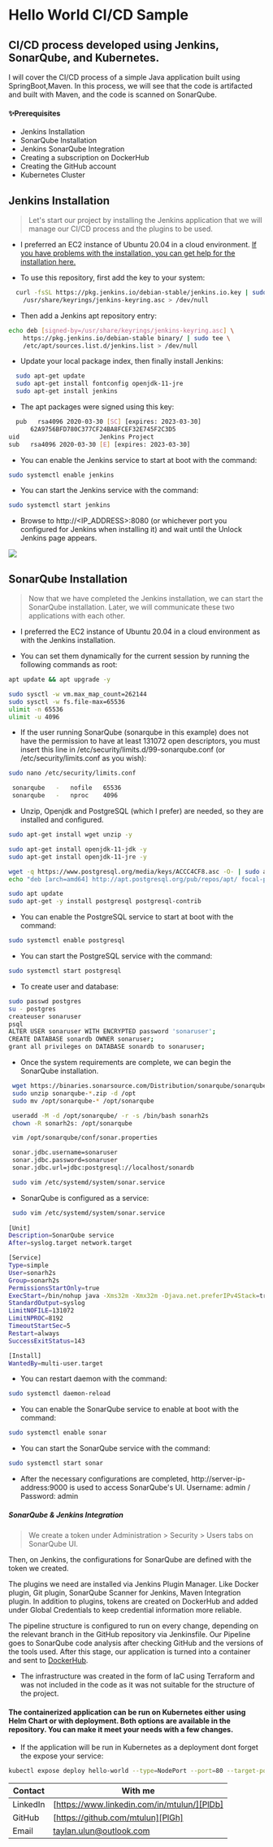 # Hello World CI/CD Sample
## CI/CD process developed using Jenkins, SonarQube, and Kubernetes.


I will cover the CI/CD process of a simple Java application built using SpringBoot,Maven.
In this process, we will see that the code is artifacted and built with Maven, and the code is scanned on SonarQube.

#### ✨Prerequisites
- Jenkins Installation
- SonarQube Installation
- Jenkins SonarQube Integration
- Creating a subscription on DockerHub
- Creating the GitHub account
- Kubernetes Cluster

## Jenkins Installation
>Let's start our project by installing the Jenkins application that we will manage our CI/CD process and the plugins to be used.
- I preferred an EC2 instance of Ubuntu 20.04 in a cloud environment.
[If you have problems with the installation, you can get help for the installation here.][df1]

- To use this repository, first add the key to your system:
```sh
  curl -fsSL https://pkg.jenkins.io/debian-stable/jenkins.io.key | sudo tee \
    /usr/share/keyrings/jenkins-keyring.asc > /dev/null
```
- Then add a Jenkins apt repository entry:
```sh
echo deb [signed-by=/usr/share/keyrings/jenkins-keyring.asc] \
    https://pkg.jenkins.io/debian-stable binary/ | sudo tee \
    /etc/apt/sources.list.d/jenkins.list > /dev/null
```
- Update your local package index, then finally install Jenkins:
```sh
  sudo apt-get update
  sudo apt-get install fontconfig openjdk-11-jre
  sudo apt-get install jenkins
```
- The apt packages were signed using this key:
```sh
  pub   rsa4096 2020-03-30 [SC] [expires: 2023-03-30]
      62A9756BFD780C377CF24BA8FCEF32E745F2C3D5
uid                      Jenkins Project 
sub   rsa4096 2020-03-30 [E] [expires: 2023-03-30]
```
- You can enable the Jenkins service to start at boot with the command:
```sh
sudo systemctl enable jenkins
```
- You can start the Jenkins service with the command:
```sh
sudo systemctl start jenkins
```
- Browse to http://<IP_ADDRESS>:8080 (or whichever port you configured for Jenkins when installing it) and wait until the Unlock Jenkins page appears.

<img src="https://github.com/mtulun/images/blob/master/Unlock%20Jenkins.png">


## SonarQube Installation
>Now that we have completed the Jenkins installation, we can start the SonarQube installation. Later, we will communicate these two applications with each other.

- I preferred the EC2 instance of Ubuntu 20.04 in a cloud environment as with the Jenkins installation.

- You can set them dynamically for the current session by running the following commands as root:
```sh
apt update && apt upgrade -y

sudo sysctl -w vm.max_map_count=262144
sudo sysctl -w fs.file-max=65536
ulimit -n 65536
ulimit -u 4096
```
- If the user running SonarQube (sonarqube in this example) does not have the permission to have at least 131072 open descriptors, you must insert this line in /etc/security/limits.d/99-sonarqube.conf (or /etc/security/limits.conf as you wish):
```sh
sudo nano /etc/security/limits.conf

 sonarqube   -   nofile   65536
 sonarqube   -   nproc    4096
```
- Unzip, Openjdk and PostgreSQL (which I prefer) are needed, so they are installed and configured.
```sh
sudo apt-get install wget unzip -y

sudo apt-get install openjdk-11-jdk -y
sudo apt-get install openjdk-11-jre -y

wget -q https://www.postgresql.org/media/keys/ACCC4CF8.asc -O- | sudo apt-key add -
echo "deb [arch=amd64] http://apt.postgresql.org/pub/repos/apt/ focal-pgdg main" | sudo tee /etc/apt/sources.list.d/postgresql.list

sudo apt update
sudo apt-get -y install postgresql postgresql-contrib
```
- You can enable the PostgreSQL service to start at boot with the command:
```sh
sudo systemctl enable postgresql
```
- You can start the PostgreSQL service with the command:
```sh
sudo systemctl start postgresql
```
- To create user and database:
```sh
sudo passwd postgres
su - postgres
createuser sonaruser
psql
ALTER USER sonaruser WITH ENCRYPTED password 'sonaruser';
CREATE DATABASE sonardb OWNER sonaruser;
grant all privileges on DATABASE sonardb to sonaruser;
```
- Once the system requirements are complete, we can begin the SonarQube installation.
```sh
 wget https://binaries.sonarsource.com/Distribution/sonarqube/sonarqube-9.3.0.51899.zip
 sudo unzip sonarqube-*.zip -d /opt
 sudo mv /opt/sonarqube-* /opt/sonarqube

 useradd -M -d /opt/sonarqube/ -r -s /bin/bash sonarh2s
 chown -R sonarh2s: /opt/sonarqube

 vim /opt/sonarqube/conf/sonar.properties

 sonar.jdbc.username=sonaruser
 sonar.jdbc.password=sonaruser
 sonar.jdbc.url=jdbc:postgresql://localhost/sonardb

 sudo vim /etc/systemd/system/sonar.service
```
- SonarQube is configured as a service:
```sh
 sudo vim /etc/systemd/system/sonar.service
 
[Unit]
Description=SonarQube service
After=syslog.target network.target

[Service]
Type=simple
User=sonarh2s
Group=sonarh2s
PermissionsStartOnly=true
ExecStart=/bin/nohup java -Xms32m -Xmx32m -Djava.net.preferIPv4Stack=true -jar /opt/sonarqube/lib/sonar-application-9.3.0.51899.jar
StandardOutput=syslog
LimitNOFILE=131072
LimitNPROC=8192
TimeoutStartSec=5
Restart=always
SuccessExitStatus=143

[Install]
WantedBy=multi-user.target
```
- You can restart daemon with the command:
```sh
sudo systemctl daemon-reload
```
- You can enable the SonarQube service to enable at boot with the command:
```sh
sudo systemctl enable sonar
```
- You can start the SonarQube service with the command:
```sh
sudo systemctl start sonar
```
- After the necessary configurations are completed, http://server-ip-address:9000 is used to access SonarQube's UI.
Username: admin     /       Password: admin

##### SonarQube & Jenkins Integration

> We create a token under
> Administration > Security > Users
> tabs on SonarQube UI.

<SONARQUBE TOKEN CREATION RESIM>

Then, on Jenkins, the configurations for SonarQube are defined with the token we created.

<SonarQube Jenkins Integration Resim>


The plugins we need are installed via Jenkins Plugin Manager. Like Docker plugin, Git plugin, SonarQube Scanner for Jenkins, Maven Integration plugin.
In addition to plugins, tokens are created on DockerHub and added under Global Credentials to keep credential information more reliable.

The pipeline structure is configured to run on every change, depending on the relevant branch in the GitHub repository via Jenkinsfile.
Our Pipeline goes to SonarQube code analysis after checking GitHub and the versions of the tools used.
After this stage, our application is turned into a container and sent to [DockerHub].

<PIPILINE STAGES RESIM>

- The infrastructure was created in the form of IaC using Terraform and was not included in the code as it was not suitable for the structure of the project.

#### The containerized application can be run on Kubernetes either using Helm Chart or with deployment. Both options are available in the repository. You can make it meet your needs with a few changes.

- If the application will be run in Kubernetes as a deployment dont forget the expose your service:
```sh
kubectl expose deploy hello-world --type=NodePort --port=80 --target-port=8085
```


| Contact | With me |
| ------ | ------ |
| LinkedIn | [https://www.linkedin.com/in/mtulun/][PlDb] |
| GitHub | [https://github.com/mtulun][PlGh] |
| Email | [taylan.ulun@outlook.com][PlGd] |

 




[//]: # (These are reference links used in the body of this note and get stripped out when the markdown processor does its job. There is no need to format nicely because it shouldn't be seen. Thanks SO - http://stackoverflow.com/questions/4823468/store-comments-in-markdown-syntax)

   [dill]: <https://github.com/joemccann/dillinger>
   [git-repo-url]: <https://github.com/joemccann/dillinger.git>
   [DockerHub]: <https://hub.docker.com>
   [df1]: https://pkg.jenkins.io/debian-stable/
   [markdown-it]: <https://github.com/markdown-it/markdown-it>
   [Ace Editor]: <http://ace.ajax.org>
   [node.js]: <http://nodejs.org>
   [Twitter Bootstrap]: <http://twitter.github.com/bootstrap/>
   [jQuery]: <http://jquery.com>
   [@tjholowaychuk]: <http://twitter.com/tjholowaychuk>
   [express]: <http://expressjs.com>
   [AngularJS]: <http://angularjs.org>
   [Gulp]: <http://gulpjs.com>

   [PlDb]: <https://www.linkedin.com/in/mtulun/>
   [PlGh]: <https://github.com/mtulun>
   [PlGd]: <https://outlook.live.com/owa/>
